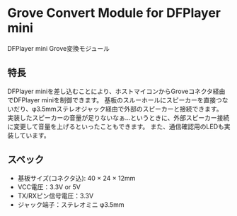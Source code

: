 # Grove Convert Module for DFPlayer mini

DFPlayer mini Grove変換モジュール

## 特長
DFPlayer miniを差し込むことにより、ホストマイコンからGroveコネクタ経由でDFPlayer miniを制御できます。
基板のスルーホールにスピーカーを直接つないだり、φ3.5mmステレオジャック経由で外部のスピーカーと接続できます。
実装したスピーカーの音量が足りないなぁ…というときに、外部スピーカー接続に変更して音量を上げるといったこともできます。
また、通信確認用のLEDも実装しています。

## スペック
 - 基板サイズ(コネクタ込): 40 × 24 × 12mm  
 - VCC電圧：3.3V or 5V
 - TX/RXピン信号電圧：3.3V
 - ジャック端子：ステレオミニ φ3.5mm

